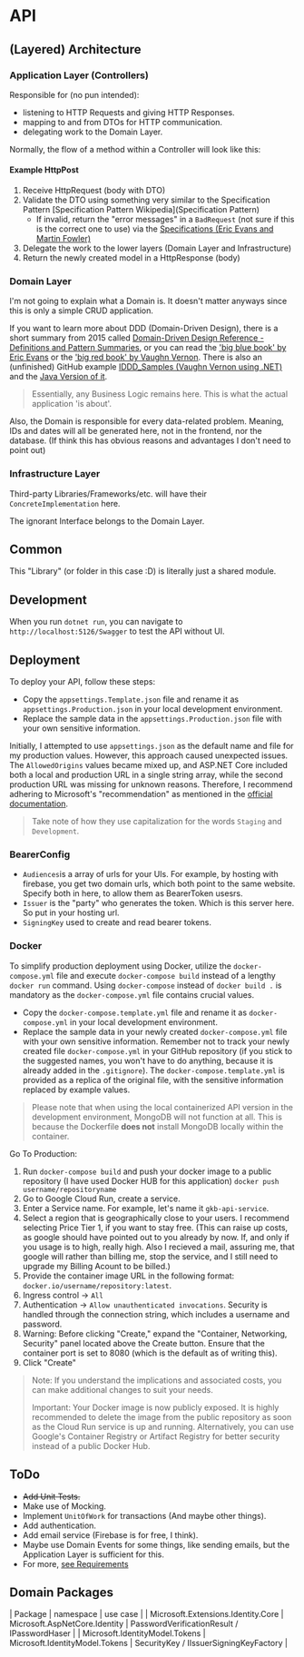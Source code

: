 # API

## (Layered) Architecture

### Application Layer (Controllers)

Responsible for (no pun intended):

- listening to HTTP Requests and giving HTTP Responses.
- mapping to and from DTOs for HTTP communication.
- delegating work to the Domain Layer.

Normally, the flow of a method within a Controller will look like this:

#### Example HttpPost

1. Receive HttpRequest (body with DTO)
2. Validate the DTO using something very similar to the Specification Pattern [Specification Pattern Wikipedia](Specification Pattern)
   - If invalid, return the "error messages" in a `BadRequest` (not sure if this is the correct one to use) via the [Specifications (Eric Evans and Martin Fowler)](https://martinfowler.com/apsupp/spec.pdf)
3. Delegate the work to the lower layers (Domain Layer and Infrastructure)
4. Return the newly created model in a HttpResponse (body)

### Domain Layer

I'm not going to explain what a Domain is. It doesn't matter anyways since this is only a simple CRUD application.

If you want to learn more about DDD (Domain-Driven Design), there is a short summary from 2015 called [Domain-Driven Design Reference - Definitions and Pattern Summaries](https://www.domainlanguage.com/wp-content/uploads/2016/05/DDD_Reference_2015-03.pdf), or you can read the ['big blue book' by Eric Evans](https://www.amazon.de/Domain-Driven-Design-Tackling-Complexity-Software/dp/0321125215/ref=sr_1_1?__mk_de_DE=%C3%85M%C3%85%C5%BD%C3%95%C3%91&crid=13DX941RWJJ3&keywords=Domain+Driven+Design&qid=1686647527&sprefix=domain+driven+desig%2Caps%2C109&sr=8-1) or the ['big red book' by Vaughn Vernon](https://www.amazon.de/Implementing-Domain-Driven-Design-Vaughn-Vernon/dp/0321834577/ref=pd_bxgy_img_sccl_2/258-2676143-5713501?pd_rd_w=8pPzi&content-id=amzn1.sym.1fd66f59-86e9-493d-ae93-3b66d16d3ee0&pf_rd_p=1fd66f59-86e9-493d-ae93-3b66d16d3ee0&pf_rd_r=9FWZ16J9515FK36S1DMR&pd_rd_wg=6Q5s0&pd_rd_r=feefa4a8-a1aa-4575-b659-e51200c7b5a6&pd_rd_i=0321834577&psc=1). There is also an (unfinished) GitHub example [IDDD_Samples (Vaughn Vernon using .NET)](https://github.com/VaughnVernon/IDDD_Samples_NET/tree/master) and the [Java Version of it](https://github.com/VaughnVernon/IDDD_Samples).

> Essentially, any Business Logic remains here. This is what the actual application 'is about'.

Also, the Domain is responsible for every data-related problem.
Meaning, IDs and dates will all be generated here, not in the frontend, nor the database. (If think this has obvious reasons and advantages I don't need to point out)

### Infrastructure Layer

Third-party Libraries/Frameworks/etc. will have their `ConcreteImplementation` here.

The ignorant Interface belongs to the Domain Layer.

## Common

This "Library" (or folder in this case :D) is literally just a shared module.

## Development

When you run `dotnet run`, you can navigate to `http://localhost:5126/Swagger` to test the API without UI.

## Deployment

To deploy your API, follow these steps:

- Copy the `appsettings.Template.json` file and rename it as `appsettings.Production.json` in your local development environment.
- Replace the sample data in the `appsettings.Production.json` file with your own sensitive information.

Initially, I attempted to use `appsettings.json` as the default name and file for my production values. However, this approach caused unexpected issues. The `AllowedOrigins` values became mixed up, and ASP.NET Core included both a local and production URL in a single string array, while the second production URL was missing for unknown reasons. Therefore, I recommend adhering to Microsoft's "recommendation" as mentioned in the [official documentation](https://learn.microsoft.com/en-us/aspnet/core/fundamentals/configuration/?view=aspnetcore-7.0).

> Take note of how they use capitalization for the words `Staging` and `Development`.

### BearerConfig

- `Audiences`is a array of urls for your UIs. For example, by hosting with firebase, you get two domain urls, which both point to the same website. Specify both in here, to allow them as BearerToken usesrs.
- `Issuer` is the "party" who generates the token. Which is this server here. So put in your hosting url.
- `SigningKey` used to create and read bearer tokens.

### Docker

To simplify production deployment using Docker, utilize the `docker-compose.yml` file and execute `docker-compose build` instead of a lengthy `docker run` command.
Using `docker-compose` instead of `docker build .` is mandatory as the `docker-compose.yml` file contains crucial values.

- Copy the `docker-compose.template.yml` file and rename it as `docker-compose.yml` in your local development environment.
- Replace the sample data in your newly created `docker-compose.yml` file with your own sensitive information.
Remember not to track your newly created file `docker-compose.yml` in your GitHub repository (if you stick to the suggested names, you won't have to do anything, because it is already added in the `.gitignore`).
The `docker-compose.template.yml` is provided as a replica of the original file, with the sensitive information replaced by example values.

> Please note that when using the local containerized API version in the development environment, MongoDB will not function at all.
> This is because the Dockerfile **does not** install MongoDB locally within the container.

Go To Production:

1. Run `docker-compose build` and push your docker image to a public repository (I have used Docker HUB for this application) `docker push username/repositoryname`
2. Go to Google Cloud Run, create a service.
3. Enter a Service name. For example, let's name it `gkb-api-service`.
4. Select a region that is geographically close to your users. I recommend selecting Price Tier 1, if you want to stay free. (This can raise up costs, as google should have pointed out to you already by now. If, and only if you usage is to high, really high. Also I recieved a mail, assuring me, that google will rather than billing me, stop the service, and I still need to upgrade my Billing Acount to be billed.)
5. Provide the container image URL in the following format: `docker.io/username/repository:latest`.
6. Ingress control -> `All`
7. Authentication -> `Allow unauthenticated invocations`. Security is handled through the connection string, which includes a username and password.
8. Warning: Before clicking "Create," expand the "Container, Networking, Security" panel located above the Create button. Ensure that the container port is set to 8080 (which is the default as of writing this).
9. Click "Create"

> Note: If you understand the implications and associated costs, you can make additional changes to suit your needs.
>
> Important: Your Docker image is now publicly exposed. It is highly recommended to delete the image from the public repository as soon as the Cloud Run service is up and running. Alternatively, you can use Google's Container Registry or Artifact Registry for better security instead of a public Docker Hub.

## ToDo

- ~~Add Unit Tests.~~
- Make use of Mocking.
- Implement `UnitOfWork` for transactions (And maybe other things).
- Add authentication.
- Add email service (Firebase is for free, I think).
- Maybe use Domain Events for some things, like sending emails, but the Application Layer is sufficient for this.
- For more, [see Requirements](../README.md#requirements)


## Domain Packages 

| Package | namespace | use case |
| Microsoft.Extensions.Identity.Core | Microsoft.AspNetCore.Identity | PasswordVerificationResult / IPasswordHaser |
| Microsoft.IdentityModel.Tokens | Microsoft.IdentityModel.Tokens | SecurityKey / IIssuerSigningKeyFactory |
